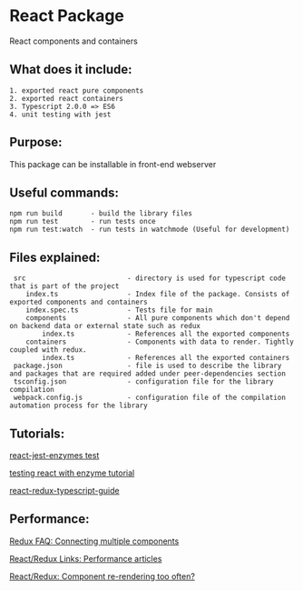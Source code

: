 # React Package
React components and containers

What does it include:
---
    1. exported react pure components
    2. exported react containers
    3. Typescript 2.0.0 => ES6
    4. unit testing with jest

Purpose:
---
This package can be installable in front-end webserver

Useful commands:
---
    npm run build       - build the library files
    npm run test        - run tests once
    npm run test:watch  - run tests in watchmode (Useful for development)
    
Files explained:
---
     src                         - directory is used for typescript code that is part of the project
        index.ts                 - Index file of the package. Consists of exported components and containers
        index.spec.ts            - Tests file for main
        components               - All pure components which don't depend on backend data or external state such as redux
            index.ts             - References all the exported components
        containers               - Components with data to render. Tightly coupled with redux. 
            index.ts             - References all the exported containers
     package.json                - file is used to describe the library and packages that are required added under peer-dependencies section
     tsconfig.json               - configuration file for the library compilation
     webpack.config.js           - configuration file of the compilation automation process for the library


Tutorials:
---
[react-jest-enzymes test](https://www.youtube.com/watch?v=bMmntkVM4wQ)

[testing react with enzyme tutorial](http://codeheaven.io/testing-react-components-with-enzyme/)

[react-redux-typescript-guide](https://github.com/piotrwitek/react-redux-typescript-guide)

Performance:
---
[Redux FAQ: Connecting multiple components](http://redux.js.org/docs/FAQ.html#react-multiple-components)

[React/Redux Links: Performance articles](https://github.com/markerikson/react-redux-links/blob/master/react-performance.md)

[React/Redux: Component re-rendering too often?](http://redux.js.org/docs/faq/ReactRedux.html#react-rendering-too-often)
                 